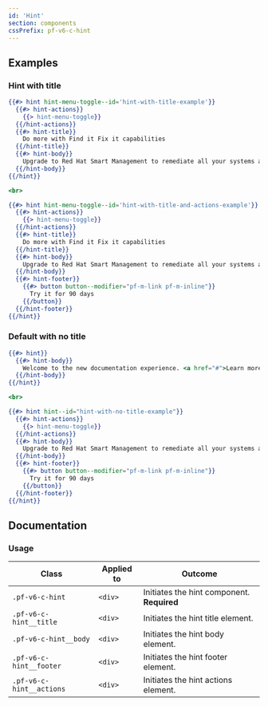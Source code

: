 ```yaml
---
id: 'Hint'
section: components
cssPrefix: pf-v6-c-hint
---
```


## Examples
### Hint with title
```hbs
{{#> hint hint-menu-toggle--id='hint-with-title-example'}}
  {{#> hint-actions}}
    {{> hint-menu-toggle}}
  {{/hint-actions}}
  {{#> hint-title}}
    Do more with Find it Fix it capabilities
  {{/hint-title}}
  {{#> hint-body}}
    Upgrade to Red Hat Smart Management to remediate all your systems across regions and geographies.
  {{/hint-body}}
{{/hint}}

<br>

{{#> hint hint-menu-toggle--id='hint-with-title-and-actions-example'}}
  {{#> hint-actions}}
    {{> hint-menu-toggle}}
  {{/hint-actions}}
  {{#> hint-title}}
    Do more with Find it Fix it capabilities
  {{/hint-title}}
  {{#> hint-body}}
    Upgrade to Red Hat Smart Management to remediate all your systems across regions and geographies.
  {{/hint-body}}
  {{#> hint-footer}}
    {{#> button button--modifier="pf-m-link pf-m-inline"}}
      Try it for 90 days
    {{/button}}
  {{/hint-footer}}
{{/hint}}
```

### Default with no title
```hbs
{{#> hint}}
  {{#> hint-body}}
    Welcome to the new documentation experience. <a href="#">Learn more about the improved features</a>.
  {{/hint-body}}
{{/hint}}

<br>

{{#> hint hint--id="hint-with-no-title-example"}}
  {{#> hint-actions}}
    {{> hint-menu-toggle}}
  {{/hint-actions}}
  {{#> hint-body}}
    Upgrade to Red Hat Smart Management to remediate all your systems across regions and geographies.
  {{/hint-body}}
  {{#> hint-footer}}
    {{#> button button--modifier="pf-m-link pf-m-inline"}}
      Try it for 90 days
    {{/button}}
  {{/hint-footer}}
{{/hint}}
```

## Documentation


### Usage
| Class | Applied to | Outcome |
| -- | -- | -- |
| `.pf-v6-c-hint` | `<div>` | Initiates the hint component. **Required** |
| `.pf-v6-c-hint__title` | `<div>` | Initiates the hint title element. |
| `.pf-v6-c-hint__body` | `<div>` | Initiates the hint body element. |
| `.pf-v6-c-hint__footer` | `<div>` | Initiates the hint footer element. |
| `.pf-v6-c-hint__actions` | `<div>` | Initiates the hint actions element. |
